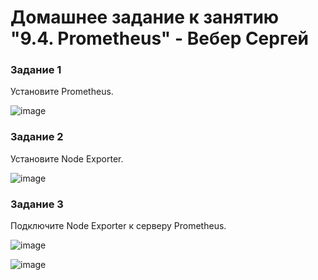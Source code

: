 # Домашнее задание к занятию "9.4. Prometheus" - Вебер Сергей


### Задание 1

Установите Prometheus.

![image](https://user-images.githubusercontent.com/109193124/227270032-ecd3ea15-042d-4526-ac12-df8c942b0857.png)


### Задание 2

Установите Node Exporter.

![image](https://user-images.githubusercontent.com/109193124/227364777-0f9546bf-5a9c-4d9f-b070-76a409109b80.png)

### Задание 3

Подключите Node Exporter к серверу Prometheus.

![image](https://user-images.githubusercontent.com/109193124/227364576-ce872026-475a-4b6d-a85f-b45a7c676fff.png)

![image](https://user-images.githubusercontent.com/109193124/227364652-1f770ff6-4ee2-47a7-b08a-ce2f763f3c74.png)
